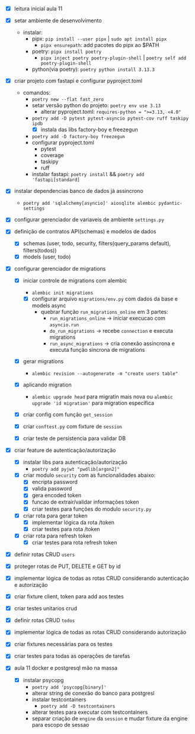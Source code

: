 - [x] leitura inicial aula 11
- [x] setar ambiente de desenvolvimento
    - instalar:
        - pipx: `pip install --user pipx` | `sudo apt install pipx`
            - `pipx ensurepath`: add pacotes do pipx ao $PATH
        - poetry: `pipx install poetry`
            - `pipx inject poetry poetry-plugin-shell` | `poetry self add poetry-plugin-shell`
        - python(via poetry): `poetry python install 3.13.3`

- [x] criar projeto com fastapi e configurar pyproject.toml
    - comandos:
        - `poetry new --flat fast_zero`
        - setar versão python do projeto: `poetry env use 3.13`
          - alterar pyproject.toml: `requires-python = ">=3.13, <4.0"`
        - `poetry add -D pytest pytest-asyncio pytest-cov ruff taskipy ipdb`
          - [x] instala das libs factory-boy e freezegun
        - `poetry add -D factory-boy freezegun`
        - configurar pyproject.toml
          - pytest
          - coverage
          - taskipy
          - ruff
        - instalar fastapi: `poetry install` && `poetry add 'fastapi[standard]`


- [x] instalar dependencias banco de dados já assincrono
    - `poetry add 'sqlalchemy[asyncio]' aiosqlite alembic pydantic-settings`

- [x] configurar gerenciador de variaveis de ambiente `settings.py`


- [x] definição de contratos API(schemas) e modelos de dados
  - [x] schemas (user, todo, security, filters(query_params default), filters(todos))
  - [x] models (user, todo)

- [x] configurar gerenciador de migrations
  - [x] iniciar controle de migrations com alembic
    - `alembic init migrations`
    - [x] configurar arquivo `migrations/env.py` com dados da base e models async
      - quebrar função `run_migrations_online` em 3 partes:
        - `run_migrations_online` -> iniciar execucao com `asyncio.run`
        - `do_run_migrations` -> recebe `connection` e executa migrations
        - `run_async_migrations` -> cria conexão assincrona e executa função sincrona de migrations

  - [x] gerar migrations
    - `alembic revision --autogenerate -m "create users table"`
  - [x] aplicando migration
    - `alembic upgrade head` para migratin mais nova ou `alembic upgrade 'id migration'`
    para migration específica
  - [x] criar config com função `get_session`
  - [x] criar `conftest.py` com fixture de `session`
  - [x] criar teste de persistencia para validar DB


- [x] criar feature de autenticação/autorização
  - [x] instalar libs para autenticação/autorização
    - `poetry add pyjwt "pwdlib[argon2]"`
  - [x] criar modulo `security` com as funcionalidades abaixo:
    - [x] encripta password
    - [x] valida password
    - [x] gera encoded token
    - [x] funcao de extrair/validar informações token
    - [x] criar testes para funções do modulo `security.py`
  - [x] criar rota para gerar token
      - [x] implementar lógica da rota /token
    - [x] criar testes para rota /token
  - [x] criar rota para refresh token
    - [x] criar testes para rota refresh token

- [x] definir rotas CRUD `users`
- [x] proteger rotas de PUT, DELETE e GET by id
- [x] implementar lógica de todas as rotas CRUD considerando autenticação e autorização
- [x] criar fixture client, token para add aos testes
- [x] criar testes unitarios crud


- [x] definir rotas CRUD `todos`
- [x] implementar lógica de todas as rotas CRUD considerando autorização
- [x] criar fixtures necessárias para os testes
- [x] criar testes para todas as operações de tarefas


- [x] aula 11 docker e postgresql mão na massa
  - [x] instalar psycopg
    - `poetry add 'psycopg[binary]'`
    - alterar string de conexão do banco para postgresl
    - instalar testcontainers
      - `poetry add -D testcontainers`
    - alterar testes para executar com testcontainers
    - separar criação de `engine` da `session` e mudar fixture da engine para escopo de sessao
